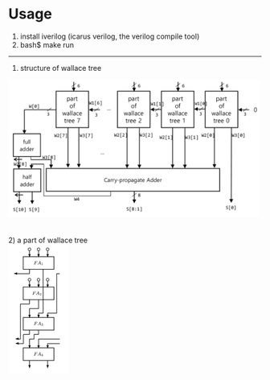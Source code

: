 Usage
====
1. install iverilog (icarus verilog, the verilog compile tool)
2. bash$ make run
----
1) structure of wallace tree<br />
<img src="wallace_tree.png" width="500" alt="structure of Wallace Tree"/>
<br /><br /><br />
2) a part of wallace tree<br />
<img src="part_of_wallace_tree.png" width="120" alt="a part of Wallace Tree"/>
<br />
